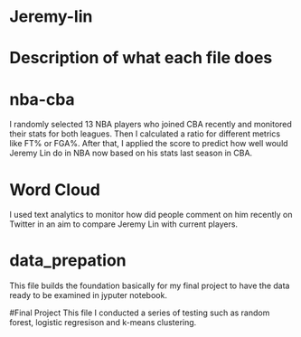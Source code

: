 # Jeremy-lin
# Description of what each file does

# nba-cba
I randomly selected 13 NBA players who joined CBA recently and monitored their stats for both leagues. Then I calculated a ratio for different metrics like FT% or FGA%. After that, 
I applied the score to predict how well would Jeremy Lin do in NBA now based on his stats last season in CBA.

# Word Cloud 
I used text analytics to monitor how did people comment on him recently on Twitter in an aim to compare Jeremy Lin with current players. 

# data_prepation 
This file builds the foundation basically for my final project to have the data ready to be examined in jyputer notebook. 

#Final Project
This file I conducted a series of testing such as random forest, logistic regresison and k-means clustering. 
